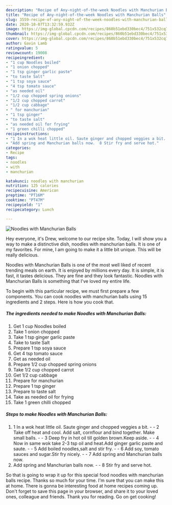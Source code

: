 ```yaml
---
description: "Recipe of Any-night-of-the-week Noodles with Manchurian Balls"
title: "Recipe of Any-night-of-the-week Noodles with Manchurian Balls"
slug: 3559-recipe-of-any-night-of-the-week-noodles-with-manchurian-balls
date: 2020-10-07T13:32:59.932Z
image: https://img-global.cpcdn.com/recipes/860b51ebd330bec4/751x532cq70/noodles-with-manchurian-balls-recipe-main-photo.jpg
thumbnail: https://img-global.cpcdn.com/recipes/860b51ebd330bec4/751x532cq70/noodles-with-manchurian-balls-recipe-main-photo.jpg
cover: https://img-global.cpcdn.com/recipes/860b51ebd330bec4/751x532cq70/noodles-with-manchurian-balls-recipe-main-photo.jpg
author: Gavin Lamb
ratingvalue: 5
reviewcount: 19008
recipeingredient:
- "1 cup Noodles boiled"
- "1 onion chopped"
- "1 tsp ginger garlic paste"
- "to taste Salt"
- "1 tsp soya sauce"
- "4 tsp tomato sauce"
- "as needed oil"
- "1/2 cup chopped spring onions"
- "1/2 cup chopped carrot"
- "1/2 cup cabbage"
- " for manchurian"
- "1 tsp ginger"
- "to taste salt"
- "as needed oil for frying"
- "1 green chilli chopped"
recipeinstructions:
- "1 In a wok heat little oil. Saute ginger and chopped veggies a bit.  2 Take off heat and cool. Add salt, cornflour and bind together. Make small balls.  3 Deep fry in hot oil till golden brown.Keep aside.  4 Now in same wok take 2-3 tsp oil and heat.Add ginger garlic paste and saute.  5 Add boiled noodles,salt and stir fry.  6 Add soy, tomato sauces and sugar.Stir fry nicely.  7 Add spring and Manchurian balls now."
- "Add spring and Manchurian balls now.  8 Stir fry and serve hot."
categories:
- Recipe
tags:
- noodles
- with
- manchurian

katakunci: noodles with manchurian 
nutrition: 125 calories
recipecuisine: American
preptime: "PT16M"
cooktime: "PT47M"
recipeyield: "1"
recipecategory: Lunch

---
```



![Noodles with Manchurian Balls](https://img-global.cpcdn.com/recipes/860b51ebd330bec4/751x532cq70/noodles-with-manchurian-balls-recipe-main-photo.jpg)

Hey everyone, it's Drew, welcome to our recipe site. Today, I will show you a way to make a distinctive dish, noodles with manchurian balls. It is one of my favorites. For mine, I am going to make it a little bit unique. This will be really delicious.



Noodles with Manchurian Balls is one of the most well liked of recent trending meals on earth. It is enjoyed by millions every day. It is simple, it is fast, it tastes delicious. They are fine and they look fantastic. Noodles with Manchurian Balls is something that I've loved my entire life.


To begin with this particular recipe, we must first prepare a few components. You can cook noodles with manchurian balls using 15 ingredients and 2 steps. Here is how you cook that.

<!--inarticleads1-->

##### The ingredients needed to make Noodles with Manchurian Balls:

1. Get 1 cup Noodles boiled
1. Take 1 onion chopped
1. Take 1 tsp ginger garlic paste
1. Take to taste Salt
1. Prepare 1 tsp soya sauce
1. Get 4 tsp tomato sauce
1. Get as needed oil
1. Prepare 1/2 cup chopped spring onions
1. Take 1/2 cup chopped carrot
1. Get 1/2 cup cabbage
1. Prepare  for manchurian
1. Prepare 1 tsp ginger
1. Prepare to taste salt
1. Take as needed oil for frying
1. Take 1 green chilli chopped




<!--inarticleads2-->

##### Steps to make Noodles with Manchurian Balls:

1. 1 In a wok heat little oil. Saute ginger and chopped veggies a bit. -  - 2 Take off heat and cool. Add salt, cornflour and bind together. Make small balls. -  - 3 Deep fry in hot oil till golden brown.Keep aside. -  - 4 Now in same wok take 2-3 tsp oil and heat.Add ginger garlic paste and saute. -  - 5 Add boiled noodles,salt and stir fry. -  - 6 Add soy, tomato sauces and sugar.Stir fry nicely. -  - 7 Add spring and Manchurian balls now.
1. Add spring and Manchurian balls now. -  - 8 Stir fry and serve hot.




So that is going to wrap it up for this special food noodles with manchurian balls recipe. Thanks so much for your time. I'm sure that you can make this at home. There is gonna be interesting food at home recipes coming up. Don't forget to save this page in your browser, and share it to your loved ones, colleague and friends. Thank you for reading. Go on get cooking!
